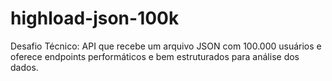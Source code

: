 # highload-json-100k
Desafio Técnico: API que recebe um arquivo JSON com 100.000 usuários e oferece endpoints performáticos e bem estruturados para análise dos dados.
